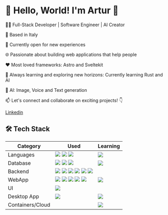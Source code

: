 # 👋 Hello, World! I'm Artur 🚀

👨‍💻 Full-Stack Developer | Software Engineer | AI Creator

📍 Based in Italy

💼 Currently open for new experiences

🌐 Passionate about building web applications that help people

❤️ Most loved frameworks: Astro and Sveltekit

🌱 Always learning and exploring new horizons: Currently learning Rust and AI

🤖 AI: Image, Voice and Text generation

📫 Let's connect and collaborate on exciting projects! 👇

[Linkedin](https://www.linkedin.com/in/artur-marton-mihut-1414731b0)

###

## 🛠️ Tech Stack

| Category    | Used                      | Learning                  |
| ----------- | ------------------------- | ------------------------- |
| Languages   | ![](https://img.shields.io/badge/nodejs-339933?logo=node.js&logoColor=fff&style=flat) ![](https://img.shields.io/badge/typescript-3178C6?logo=typescript&logoColor=fff&style=flat) ![](https://img.shields.io/badge/python-3776AB?logo=python&logoColor=fff&style=flat) | ![](https://img.shields.io/badge/rust-d73824?logo=rust&logoColor=fff&style=flat) |
| Database    | ![](https://img.shields.io/badge/mysql-4479A1?logo=mysql&logoColor=fff&style=flat)  ![](https://img.shields.io/badge/postgres-4169E1?logo=postgresql&logoColor=fff&style=flat)   ![](https://img.shields.io/badge/redis-DC382D?logo=redis&logoColor=fff&style=flat) | ![](https://img.shields.io/badge/mongodb-47A248?logo=mongodb&logoColor=fff&style=flat) |
| Backend     | ![](https://img.shields.io/badge/express-000000?logo=express&logoColor=fff&style=flat)   ![](https://img.shields.io/badge/Graphql-E10098?logo=graphql&logoColor=fff&style=flat)    ![](https://img.shields.io/badge/trpc-2596BE?logo=trpc&logoColor=fff&style=flat)   ![](https://img.shields.io/badge/knex-dd6225?style=flat)   ![](https://img.shields.io/badge/kysely-0057b7?style=flat)   ![](https://img.shields.io/badge/mikroorm-0c493e?style=flat) | |
| WebApp      | ![](https://img.shields.io/badge/react-61DAFB?logo=react&logoColor=fff&style=flat)   ![](https://img.shields.io/badge/nextjs-000000?logo=next.js&logoColor=fff&style=flat)    ![](https://img.shields.io/badge/sveltekit-FF3E00?logo=svelte&logoColor=fff&style=flat)    ![](https://img.shields.io/badge/astro-FF5D01?logo=astro&logoColor=fff&style=flat)   ![](https://img.shields.io/badge/flask-000000?logo=flask&logoColor=fff&style=flat) | ![](https://img.shields.io/badge/qwik-AC7EF4?logo=qwik&logoColor=fff&style=flat) |
| UI          | ![](https://img.shields.io/badge/tailwindcss-06B6D4?logo=tailwindcss&logoColor=fff&style=flat) | |
| Desktop App | ![](https://img.shields.io/badge/electron-47848F?logo=electron&logoColor=fff&style=flat) | ![](https://img.shields.io/badge/tauri-FFC131?logo=tauri&logoColor=fff&style=flat) |
| Containers/Cloud | | ![](https://img.shields.io/badge/docker-099cec?logo=docker&logoColor=fff&style=flat) |
